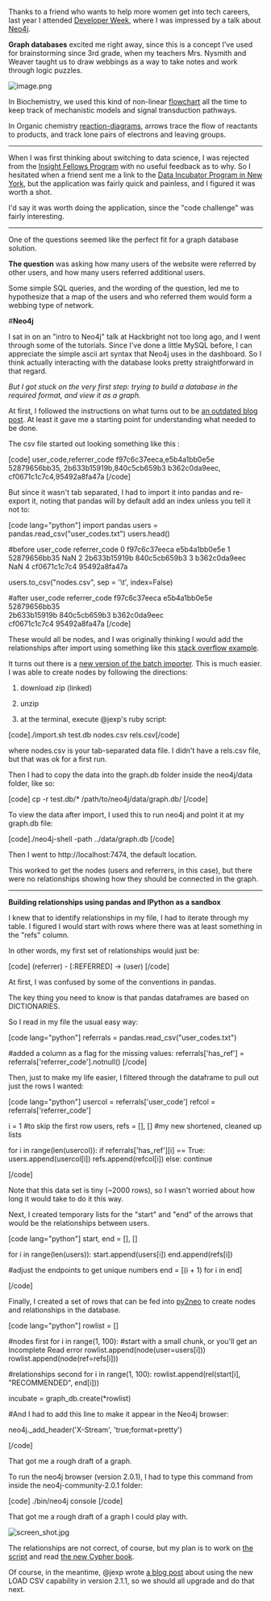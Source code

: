 
Thanks to a friend who wants to help more women get into tech careers, last year I attended [Developer Week](http://www.developerweek.com), where I was impressed by a talk about [Neo4j](http://www.Neo4j.org).

**Graph databases** excited me right away, since this is a concept I've used for brainstorming since 3rd grade, when my teachers Mrs. Nysmith and Weaver taught us to draw webbings as a way to take notes and work through logic puzzles. 

![image.png](/site_media/media/2384d1f2f0c71.png)

In Biochemistry, we used this kind of non-linear [flowchart](http://samzeitlin.com/Sam%20Zeitlin%20Research%20Plans.html) all the time to keep track of mechanistic models and signal transduction pathways. 

In Organic chemistry [reaction-diagrams](http://goo.gl/nHRy4p), arrows trace the flow of reactants to products, and track lone pairs of electrons and leaving groups. 


********


When I was first thinking about switching to data science, I was rejected from the [Insight Fellows Program](http://insightdatascience.com) with no useful feedback as to why. So I hesitated when a friend sent me a link to the [Data Incubator Program in New York](http://www.thedataincubator.com), but the application was fairly quick and painless, and I figured it was worth a shot. 

I'd say it was worth doing the application, since the "code challenge" was fairly interesting. 


----------

One of the questions seemed like the perfect fit for a graph database solution.

**The question** was asking how many users of the website were referred by other users, and how many users referred additional users. 

Some simple SQL queries, and the wording of the question, led me to hypothesize that a map of the users and who referred them would form a webbing type of network. 
 
#**Neo4j**

I sat in on an "intro to Neo4j" talk at Hackbright not too long ago, and I went through some of the tutorials. Since I've done a little MySQL before, I can appreciate the simple ascii art syntax that Neo4j uses in the dashboard. So I think  actually interacting with the database looks pretty straightforward in that regard. 


*But I got stuck on the very first step: trying to build a database in the required format, and view it as a graph.* 


At first, I followed the instructions on what turns out to be 
[an outdated blog post](http://maxdemarzi.com/2012/02/28/batch-importer-part-1/). At least it gave me a starting point for understanding what needed to be done. 

The csv file started out looking something like this :

[code]
user_code,referrer_code
f97c6c37eeca,e5b4a1bb0e5e
52879656bb35,
2b633b15919b,840c5cb659b3
b362c0da9eec,
cf0671c1c7c4,95492a8fa47a
[/code]

But since it wasn't tab separated, I had to import it into pandas and re-export it, noting that pandas will by default add an index unless you tell it not to:

[code lang="python"]
import pandas
users = pandas.read_csv("user_codes.txt")
users.head()

#before
      user_code referrer_code
0  f97c6c37eeca  e5b4a1bb0e5e
1  52879656bb35           NaN
2  2b633b15919b  840c5cb659b3
3  b362c0da9eec           NaN
4  cf0671c1c7c4  95492a8fa47a

users.to_csv("nodes.csv", sep = '\t', index=False)

#after
user_code       referrer_code
f97c6c37eeca    e5b4a1bb0e5e
52879656bb35    
2b633b15919b    840c5cb659b3
b362c0da9eec    
cf0671c1c7c4    95492a8fa47a
[/code]

These would all be nodes, and I was originally thinking I would add the relationships after import using something like this 
[stack overflow example](http://stackoverflow.com/questions/13823988/batch-insertion-with-neo4j).

It turns out there is a [new version of the batch importer](https://github.com/jexp/batch-import/tree/20#binary-download).
This is much easier. I was able to create nodes by following the directions:

1. download zip (linked)
2. unzip

3. at the terminal, execute @jexp's ruby script: 

[code]./import.sh test.db nodes.csv rels.csv[/code]
 
where nodes.csv is your tab-separated data file. I didn't have a rels.csv file, but that was ok for a first run. 

Then I had to copy the data into the graph.db folder inside the neo4j/data folder, like so:

[code] cp -r test.db/* /path/to/neo4j/data/graph.db/ [/code]

To view the data after import, I used this to run neo4j and point it at my graph.db file:

[code]./neo4j-shell -path ../data/graph.db [/code]

Then I went to http://localhost:7474, the default location. 

This worked to get the nodes (users and referrers, in this case), 
but there were no relationships showing how they should be connected in the graph. 

*******

**Building relationships using pandas and IPython as a sandbox**

I knew that to identify relationships in my file, I had to iterate through my table.
I figured I would start with rows where there was at least something in the "refs" column. 

In other words, my first set of relationships would just be:

[code] (referrer) - [:REFERRED] -> (user) [/code] 

At first, I was confused by some of the conventions in pandas. 

The key thing you need to know is that pandas dataframes are based on DICTIONARIES. 


So I read in my file the usual easy way:

[code lang="python"]
referrals = pandas.read_csv("user_codes.txt")

#added a column as a flag for the missing values:
referrals['has_ref'] = referrals['referrer_code'].notnull()
[/code]

Then, just to make my life easier, I filtered through the dataframe to pull out just
the rows I wanted:

[code lang="python"]
usercol = referrals['user_code']
refcol = referrals['referrer_code']

i = 1 				 #to skip the first row
users, refs = [], []       #my new shortened, cleaned up lists

for i in range(len(usercol)):
	if referrals['has_ref'][i] == True:
		users.append(usercol[i])
		refs.append(refcol[i])
	else:
		continue

[/code] 

Note that this data set is tiny (~2000 rows), so I wasn't worried about how long it would take to do it this way. 

Next, I created temporary lists for the "start" and "end" of the arrows that would be the relationships between users. 

[code lang="python"]
start, end = [], []

for i in range(len(users)):
	start.append(users[i])
	end.append(refs[i])

#adjust the endpoints to get unique numbers
end = [(i + 1) for i in end]

[/code]

Finally, I created a set of rows that can be fed into [py2neo](http://nigelsmall.com/py2neo) to create nodes and relationships in the database. 

[code lang="python"]
rowlist = []

#nodes first
for i in range(1, 100): 	        #start with a small chunk, or you'll get an Incomplete Read error
	rowlist.append(node(user=users[i]))
	rowlist.append(node(ref=refs[i]))

#relationships second
for i in range(1, 100):
	rowlist.append(rel(start[i], "RECOMMENDED", end[i]))

incubate = graph_db.create(*rowlist)

#And I had to add this line to make it appear in the Neo4j browser:

neo4j._add_header('X-Stream', 'true;format=pretty')

[/code] 

That got me a rough draft of a graph. 

To run the neo4j browser (version 2.0.1), I had to type this command from inside the neo4j-community-2.0.1 folder:

[code] ./bin/neo4j console [/code] 

That got me a rough draft of a graph I could play with. 

![screen_shot.jpg](/site_media/media/0be98b00f3421.jpg)

The relationships are not correct, of course, but my plan is to work on [the script](https://github.com/szeitlin/data-incubator/blob/master/find_relationships.py) and read [the new Cypher book](http://www.packtpub.com/learning-cypher/book). 

Of course, in the meantime, @jexp wrote [a blog post](http://jexp.de/blog/2014/06/using-load-csv-to-import-git-history-into-neo4j/) about using the new LOAD CSV capability in version 2.1.1, so we should all upgrade and do that next. 
